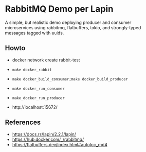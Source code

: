 # RabbitMQ Demo per Lapin

A simple, but realistic demo deploying producer and consumer microservices using rabbitmq, flatbuffers, tokio, 
and strongly-typed messages tagged with uuids.

## Howto
- docker network create rabbit-test
- ```make docker_rabbit```
- ```make docker_build_consumer;make docker_build_producer``` 
- ```make docker_run_consumer```
- ```make_docker_run_producer```

- http://localhost:15672/

## References
- https://docs.rs/lapin/2.2.1/lapin/
- https://hub.docker.com/_/rabbitmq/
- https://flatbuffers.dev/index.html#autotoc_md4